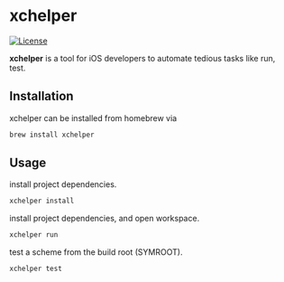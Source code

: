 # xchelper

[![License](https://img.shields.io/github/license/blueintent/xchelper)](https://github.com/blueintent/xchelper/blob/main/LICENSE)

__xchelper__ is a tool for iOS developers to automate tedious tasks like run, test.

## Installation

xchelper can be installed from homebrew via 
```bash
brew install xchelper
```

## Usage

install project dependencies.
```bash 
xchelper install
```

install project dependencies, and open workspace.
```bash 
xchelper run
```

test a scheme from the build root (SYMROOT).
```bash 
xchelper test
```
